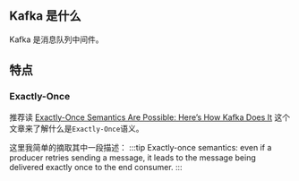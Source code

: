## Kafka 是什么

Kafka 是消息队列中间件。

## 特点

### Exactly-Once

推荐读 [Exactly-Once Semantics Are Possible: Here’s How Kafka Does It](https://www.confluent.io/blog/exactly-once-semantics-are-possible-heres-how-apache-kafka-does-it/) 这个文章来了解什么是`Exactly-Once`语义。

这里我简单的摘取其中一段描述：
:::tip
Exactly-once semantics: even if a producer retries sending a message, it leads to the message being delivered exactly once to the end consumer.
:::
